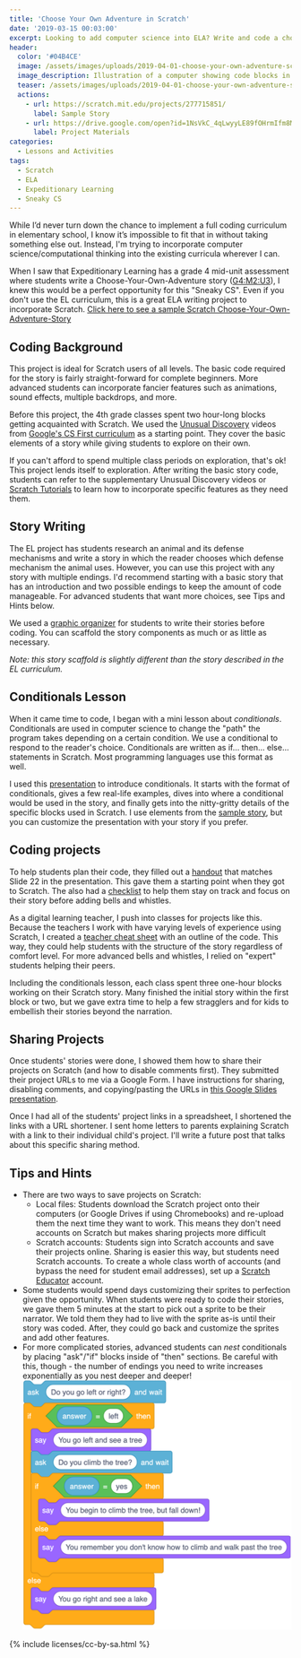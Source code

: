 ```yaml
---
title: 'Choose Your Own Adventure in Scratch'
date: '2019-03-15 00:03:00'
excerpt: Looking to add computer science into ELA? Write and code a choose your own adventure story in Scratch!
header:
  color: '#04B4CE'
  image: /assets/images/uploads/2019-04-01-choose-your-own-adventure-scratch.png
  image_description: Illustration of a computer showing code blocks in the style of the Scratch programming language next to an arrow that splits into two different heads.
  teaser: /assets/images/uploads/2019-04-01-choose-your-own-adventure-scratch.png
  actions:
    - url: https://scratch.mit.edu/projects/277715851/
      label: Sample Story
    - url: https://drive.google.com/open?id=1NsVkC_4qLwyyLE89fOHrmIfm8MwNqGUL
      label: Project Materials
categories:
  - Lessons and Activities
tags:
  - Scratch
  - ELA
  - Expeditionary Learning
  - Sneaky CS
---
```


While I’d never turn down the chance to implement a full coding curriculum in elementary school, I know it’s impossible to fit that in without taking something else out. Instead, I'm trying to incorporate computer science/computational thinking into the existing curricula wherever I can.

When I saw that Expeditionary Learning has a grade 4 mid-unit assessment where students write a Choose-Your-Own-Adventure story ([G4:M2:U3](https://curriculum.eleducation.org/curriculum/ela/grade-4/module-2/unit-3/lesson-8)), I knew this would be a perfect opportunity for this "Sneaky CS".  Even if you don't use the EL curriculum, this is a great ELA writing project to incorporate Scratch.  [Click here to see a sample Scratch Choose-Your-Own-Adventure-Story](https://scratch.mit.edu/projects/277715851/)

## Coding Background
This project is ideal for Scratch users of all levels. The basic code required for the story is fairly straight-forward for complete beginners. More advanced students can incorporate fancier features such as animations, sound effects, multiple backdrops, and more.

Before this project, the 4th grade classes spent two hour-long blocks getting acquainted with Scratch. We used the [Unusual Discovery](https://csfirst.withgoogle.com/c/cs-first/en/an-unusual-discovery/an-unusual-discovery/an-unusual-discovery.html) videos from [Google's CS First curriculum](https://csfirst.withgoogle.com/s/en/home) as a starting point. They cover the basic elements of a story while giving students to explore on their own. 

If you can't afford to spend multiple class periods on exploration, that's ok! This project lends itself to exploration. After writing the basic story code, students can refer to the supplementary Unusual Discovery videos or [Scratch Tutorials](https://scratch.mit.edu/projects/editor/?tutorial=all) to learn how to incorporate specific features as they need them.

## Story Writing
The EL project has students research an animal and its defense mechanisms and write a story in which the reader chooses which defense mechanism the animal uses. However, you can use this project with any story with multiple endings. I'd recommend starting with a basic story that has an introduction and two possible endings to keep the amount of code manageable. For advanced students that want more choices, see Tips and Hints below.

We used a [graphic organizer](https://docs.google.com/document/d/1ZIUIGAv46XKC4bq00eX7V72QOpTyUBqSLYgiT1CwbSQ/edit#/) for students to write their stories before coding. You can scaffold the story components as much or as little as necessary.

_Note: this story scaffold is slightly different than the story described in the EL curriculum._

## Conditionals Lesson
When it came time to code, I began with a mini lesson about _conditionals_. Conditionals are used in computer science to change the "path" the program takes depending on a certain condition. We use a conditional to respond to the reader's choice. Conditionals are written as if… then… else… statements in Scratch. Most programming languages use this format as well.

I used this [presentation](https://docs.google.com/presentation/d/1Fp7rwTa8_ndSC1v7oIsvVnm8D1I-jmd8Jqm4gykdlzw/edit#slide=id.p) to introduce conditionals. It starts with the format of conditionals, gives a few real-life examples, dives into where a conditional would be used in the story, and finally gets into the nitty-gritty details of the specific blocks used in Scratch. I use elements from the [sample story](https://scratch.mit.edu/projects/277715851/), but you can customize the presentation with your story if you prefer.

## Coding projects
To help students plan their code, they filled out a [handout](https://docs.google.com/document/d/1hJiIusp6xw7kxhTjD4VvlCGkm8YNcsuLaZjeWoTSH-M/edit) that matches Slide 22 in the presentation. This gave them a starting point when they got to Scratch. The also had a [checklist](https://docs.google.com/document/d/1HmjKPo3sjbh_vCdHpeU7bLwrYb37wggf8R7V6VF2X0g/edit#) to help them stay on track and focus on their story before adding bells and whistles.

As a digital learning teacher, I push into classes for projects like this. Because the teachers I work with have varying levels of experience using Scratch, I created a [teacher cheat sheet](https://docs.google.com/document/d/1_0PlJEVGJpvJIYTAlE45ONdizCtKB5UeO1kfOIks3As/edit#) with an outline of the code. This way, they could help students with the structure of the story regardless of comfort level. For more advanced bells and whistles, I relied on "expert" students helping their peers.

Including the conditionals lesson, each class spent three one-hour blocks working on their Scratch story. Many finished the initial story within the first block or two, but we gave extra time to help a few stragglers and for kids to embellish their stories beyond the narration.


## Sharing Projects
Once students' stories were done, I showed them how to share their projects on Scratch (and how to disable comments first). They submitted their project URLs to me via a Google Form.  I have instructions for sharing, disabling comments, and copying/pasting the URLs in [this Google Slides presentation](https://docs.google.com/presentation/d/1eNorb_fd6KgESFWU0xmTQuXaPaHiI-P56O3M8K3sB_0/edit).

Once I had all of the students' project links in a spreadsheet, I shortened the links with a URL shortener. I sent home letters to parents explaining Scratch with a link to their individual child's project. I'll write a future post that talks about this specific sharing method.

## Tips and Hints
* There are two ways to save projects on Scratch:
	* Local files: Students download the Scratch project onto their computers (or Google Drives if using Chromebooks) and re-upload them the next time they want to work. This means they don't need accounts on Scratch but makes sharing projects more difficult
	* Scratch accounts: Students sign into Scratch accounts and save their projects online. Sharing is easier this way, but students need Scratch accounts. To create a whole class worth of accounts (and bypass the need for student email addresses), set up a [Scratch Educator](https://scratch.mit.edu/educators) account.
* Some students would spend days customizing their sprites to perfection given the opportunity. When students were ready to code their stories, we gave them 5 minutes  at the start to pick out a sprite to be their narrator. We told them they had to live with the sprite as-is until their story was coded. After, they could go back and customize the sprites and add other features.
* For more complicated stories, advanced students can _nest_ conditionals by placing "ask"/"if" blocks inside of "then" sections. Be careful with this, though - the number of endings you need to write increases exponentially as you nest deeper and deeper!
![Screenshot of Scratch blocks showing a nested set of conditionals. The story asks the person to choose whether they want to go left or right. Going left asks if they want to climb a tree. If yes, they fall. Otherwise, they walk past the tree. If they chose to go right, they see a lake.](/assets/images/uploads/2019-04-01-choose-your-own-adventure-scratch-nested-if.png)


{% include licenses/cc-by-sa.html %}